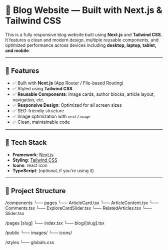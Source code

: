 # 📝 Blog Website — Built with Next.js & Tailwind CSS

This is a fully responsive blog website built using **Next.js** and **Tailwind CSS**. It features a clean and modern design, multiple reusable components, and optimized performance across devices including **desktop, laptop, tablet, and mobile**.

---

## 🚀 Features

- ✅ Built with **Next.js** (App Router / File-based Routing)
- ✅ Styled using **Tailwind CSS**
- ✅ **Reusable Components**: Image cards, author blocks, article layout, navigation, etc.
- ✅ **Responsive Design**: Optimized for all screen sizes
- ✅ SEO-friendly structure
- ✅ Image optimization with `next/image`
- ✅ Clean, maintainable code

---

## 🧩 Tech Stack

- **Framework**: [Next.js](https://nextjs.org/)
- **Styling**: [Tailwind CSS](https://tailwindcss.com/)
- **Icons**: react icon
- **TypeScript**: (optional, if you're using it)

---

## 📁 Project Structure

/components
└── pages
└── ArticleCard.tsx
└── ArticleContent.tsx
└── Comments.tsx
└── ExploreCardSlider.tsx
└── RelatedArticles.tsx
└── Slider.tsx

/pages
[slug]
└── index.tsx
└── blog/[slug].tsx

/public
└── images/
└── icons/

/styles
└── globals.css
